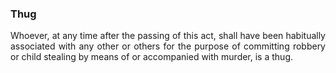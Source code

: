### Thug
<div style="text-align: justify">

Whoever, at any time after the passing of this act, shall have been habitually associated with any other or others for the purpose of committing robbery or child stealing by means of or accompanied with murder, is a thug.

</div>
